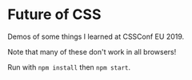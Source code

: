 # Future of CSS

Demos of some things I learned at CSSConf EU 2019.

Note that many of these don't work in all browsers!

Run with `npm install` then `npm start`.
